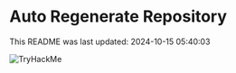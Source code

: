 # Auto Regenerate Repository

This README was last updated: 2024-10-15 05:40:03

 ![TryHackMe](https://tryhackme.com/badge/533634)